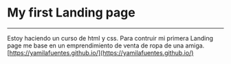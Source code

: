 # My first Landing page
___
 Estoy haciendo un curso de html y css. Para contruir mi primera Landing page me base en un emprendimiento de venta de ropa de una amiga.
 [https://yamilafuentes.github.io/](https://yamilafuentes.github.io/)
